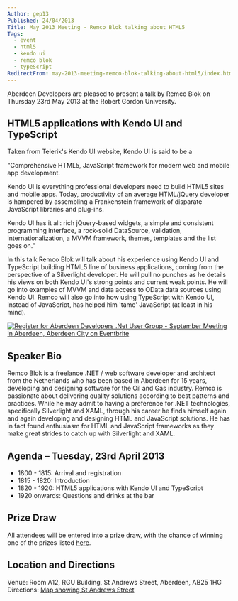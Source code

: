 ```yaml
---
Author: gep13
Published: 24/04/2013
Title: May 2013 Meeting - Remco Blok talking about HTML5
Tags:
  - event
  - html5
  - kendo ui
  - remco blok
  - typeScript
RedirectFrom: may-2013-meeting-remco-blok-talking-about-html5/index.html
---
```


Aberdeen Developers are pleased to present a talk by Remco Blok on Thursday 23rd May 2013 at the Robert Gordon University.

## HTML5 applications with Kendo UI and TypeScript

Taken from Telerik's Kendo UI website, Kendo UI is said to be a

"Comprehensive HTML5, JavaScript framework for modern web and mobile app development.

Kendo UI is everything professional developers need to build HTML5 sites and mobile apps. Today, productivity of an average HTML/jQuery developer is hampered by assembling a Frankenstein framework of disparate JavaScript libraries and plug-ins.

Kendo UI has it all: rich jQuery-based widgets, a simple and consistent programming interface, a rock-solid DataSource, validation, internationalization, a MVVM framework, themes, templates and the list goes on."

In this talk Remco Blok will talk about his experience using Kendo UI and TypeScript building HTML5 line of business applications, coming from the perspective of a Silverlight developer. He will pull no punches as he details his views on both Kendo UI's strong points and current weak points. He will go into examples of MVVM and data access to OData data sources using Kendo UI. Remco will also go into how using TypeScript with Kendo UI, instead of JavaScript, has helped him 'tame' JavaScript (at least in his mind).

[![Register for Aberdeen Developers .Net User Group - September Meeting in Aberdeen, Aberdeen City  on Eventbrite](http://www.eventbrite.com/registerbutton?eid=2581657808)](http://adnuguk-may2013.eventbrite.co.uk/?ebtv=C)

## Speaker Bio

Remco Blok is a freelance .NET / web software developer and architect from the Netherlands who has been based in Aberdeen for 15 years, developing and designing software for the Oil and Gas industry. Remco is passionate about delivering quality solutions according to best patterns and practices. While he may admit to having a preference for .NET technologies, specifically Silverlight and XAML, through his career he finds himself again and again developing and designing HTML and JavaScript solutions. He has in fact found enthusiasm for HTML and JavaScript frameworks as they make great strides to catch up with Silverlight and XAML.

## Agenda – Tuesday, 23rd April 2013

* 1800 - 1815: Arrival and registration
* 1815 - 1820: Introduction
* 1820 - 1920: HTML5 applications with Kendo UI and TypeScript
* 1920 onwards: Questions and drinks at the bar

## Prize Draw

All attendees will be entered into a prize draw, with the chance of winning one of the prizes listed [here](http://www.gep13.co.uk/blog/?p=107).

## Location and Directions

Venue: Room A12, RGU Building, St Andrews Street, Aberdeen, AB25 1HG Directions: [Map showing St Andrews Street](http://www.bing.com/maps/?v=2&cp=57.149542434132776~-2.102723645985436&lvl=17&dir=0&sty=c&eo=1&form=LMLTCC)
